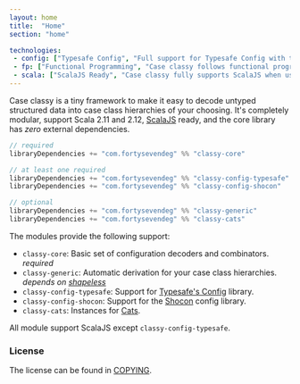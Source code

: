 ```yaml
---
layout: home
title:  "Home"
section: "home"

technologies:
 - config: ["Typesafe Config", "Full support for Typesafe Config with the typesafe module"]
 - fp: ["Functional Programming", "Case classy follows functional programming paradigms with an emphasis on ease of use for beginners"]
 - scala: ["ScalaJS Ready", "Case classy fully supports ScalaJS when used with the Shocon module"]
---
```


Case classy is a tiny framework to make it easy to decode untyped
structured data into case class hierarchies of your choosing. It's
completely modular, support Scala 2.11 and
2.12, [ScalaJS](https://www.scala-js.org) ready, and the core library
has _zero_ external dependencies.

<a name="modules"></a>
```scala
// required
libraryDependencies += "com.fortysevendeg" %% "classy-core"            % "0.3.0"

// at least one required
libraryDependencies += "com.fortysevendeg" %% "classy-config-typesafe" % "0.3.0"
libraryDependencies += "com.fortysevendeg" %% "classy-config-shocon"   % "0.3.0"

// optional
libraryDependencies += "com.fortysevendeg" %% "classy-generic"         % "0.3.0"
libraryDependencies += "com.fortysevendeg" %% "classy-cats"            % "0.3.0"
```

The modules provide the following support:

 * `classy-core`: Basic set of configuration decoders and combinators. *required*
 * `classy-generic`: Automatic derivation for your case class
   hierarchies. *depends on [shapeless](https://github.com/milessabin/shapeless)*
 * `classy-config-typesafe`: Support for [Typesafe's Config](https://github.com/typesafehub/config) library.
 * `classy-config-shocon`: Support for the [Shocon](https://github.com/unicredit/shocon) config library.
 * `classy-cats`: Instances for [Cats](https://github.com/typelevel/cats).

All module support ScalaJS except `classy-config-typesafe`.

### License
The license can be found in [COPYING].

[config tests]: /modules/tests-config/
[COPYING]: COPYING

[config tests]: https://github.com/47deg/case-classy/blob/master/modules/tests-config/
[COPYING]: https://github.com/47deg/case-classy/blob/master/COPYING
